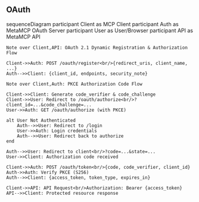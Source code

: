 ## OAuth

sequenceDiagram
    participant Client as MCP Client
    participant Auth as MetaMCP OAuth Server
    participant User as User/Browser
    participant API as MetaMCP API
    
    Note over Client,API: OAuth 2.1 Dynamic Registration & Authorization Flow
    
    Client->>Auth: POST /oauth/register<br/>{redirect_uris, client_name, ...}
    Auth-->>Client: {client_id, endpoints, security_note}
    
    Note over Client,Auth: PKCE Authorization Code Flow
    
    Client->>Client: Generate code_verifier & code_challenge
    Client->>User: Redirect to /oauth/authorize<br/>?client_id=...&code_challenge=...
    User->>Auth: GET /oauth/authorize (with PKCE)
    
    alt User Not Authenticated
        Auth-->>User: Redirect to /login
        User->>Auth: Login credentials
        Auth-->>User: Redirect back to authorize
    end
    
    Auth-->>User: Redirect to client<br/>?code=...&state=...
    User->>Client: Authorization code received
    
    Client->>Auth: POST /oauth/token<br/>{code, code_verifier, client_id}
    Auth->>Auth: Verify PKCE (S256)
    Auth-->>Client: {access_token, token_type, expires_in}
    
    Client->>API: API Request<br/>Authorization: Bearer {access_token}
    API-->>Client: Protected resource response